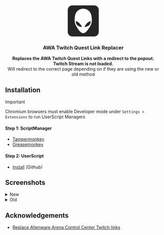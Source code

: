 <!-- PROJECT LOGO -->
<br />
<div align="center">
  <a href="https://github.com/LoneDestroyer/AWA-Twitch-Quest-Link-Replacer">
    <img src="AWALogo.png" alt="Logo" width="100" height="100">
  </a>

<h3 align="center">AWA Twitch Quest Link Replacer</h3>

  <p align="center"><strong>
    Replaces the AWA Twitch Quest Links with a redirect to the popout. Twitch Stream is not loaded.</strong><br />
    Will redirect to the correct page depending on if they are using the new or old method
  </p>
</div>


<!-- Install Help -->
## Installation
> [!IMPORTANT]
> Chromium browsers must enable Developer mode under `Settings > Extensions` to run UserScript Managers
#### Step 1: ScriptManager
* [Tampermonkey](https://www.tampermonkey.net/)
* [Greasemonkey](https://violentmonkey.github.io/)

#### Step 2: UserScript
* [Install](https://raw.githubusercontent.com/LoneDestroyer/AWA-Twitch-Quest-Link-Replacer/main/AWA-Twitch-Quest-Link-Replacer.user.js) *(Github)*


<!-- Screenshots -->
## Screenshots
<details>
  <summary>New</summary>
  <div align="center">
    <img
      alt="New (Component)"
      src="https://github.com/user-attachments/assets/6fa6bae4-b4fe-4b79-9958-13bb0b3c2390"
      height="550"/>
  </div>
</details>

<details>
  <summary>Old</summary>
  <div align="center">
    <img
      alt="Old (Panel)"
      src="https://github.com/user-attachments/assets/84faf9c9-bc30-4e00-97a0-00eaee307170"
      height="550"/>
  </div>
</details>


<!-- Acknowledgements -->
## Acknowledgements

 - [Replace Alienware Arena Control Center Twitch links](https://greasyfork.org/en/scripts/493363-replace-alienware-arena-control-center-twitch-links)
